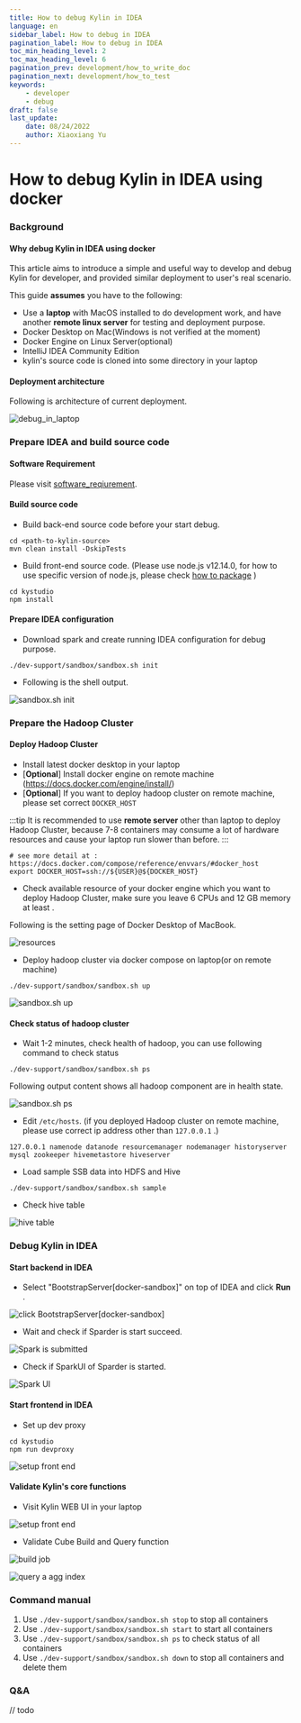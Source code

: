 ```yaml
---
title: How to debug Kylin in IDEA
language: en
sidebar_label: How to debug in IDEA
pagination_label: How to debug in IDEA
toc_min_heading_level: 2
toc_max_heading_level: 6
pagination_prev: development/how_to_write_doc
pagination_next: development/how_to_test
keywords:
    - developer
    - debug
draft: false
last_update:
    date: 08/24/2022
    author: Xiaoxiang Yu
---
```


# How to debug Kylin in IDEA using docker

### Background

#### Why debug Kylin in IDEA using docker
This article aims to introduce a simple and useful way to develop and debug Kylin for developer, and provided similar deployment to user's real scenario. 

This guide **assumes** you have to the following:

- Use a **laptop** with MacOS installed to do development work, and have another **remote linux server** for testing and deployment purpose.
- Docker Desktop on Mac(Windows is not verified at the moment)
- Docker Engine on Linux Server(optional)
- IntelliJ IDEA Community Edition
- kylin's source code is cloned into some directory in your laptop

#### Deployment architecture
Following is architecture of current deployment.

![debug_in_laptop](images/debug_kylin_by_docker_compose.png)

### Prepare IDEA and build source code

#### Software Requirement

Please visit [software_reqiurement](how_to_package#software_reqiurement).

#### Build source code
- Build back-end source code before your start debug.
```shell
cd <path-to-kylin-source>
mvn clean install -DskipTests
```

- Build front-end source code. 
(Please use node.js v12.14.0, for how to use specific version of node.js, please check [how to package](./how_to_package.md) )
```shell
cd kystudio
npm install
```

#### Prepare IDEA configuration
- Download spark and create running IDEA configuration for debug purpose.
```shell
./dev-support/sandbox/sandbox.sh init
```

- Following is the shell output.

![sandbox.sh init](images/how-to-debug-01.png)

### Prepare the Hadoop Cluster

#### Deploy Hadoop Cluster
- Install latest docker desktop in your laptop
- [**Optional**] Install docker engine on remote machine (https://docs.docker.com/engine/install/)
- [**Optional**] If you want to deploy hadoop cluster on remote machine, please set correct `DOCKER_HOST`

:::tip
It is recommended to use **remote server** other than laptop to deploy Hadoop Cluster, because 7-8 containers may consume a lot of hardware resources and cause your laptop run slower than before.
:::

```shell
# see more detail at : https://docs.docker.com/compose/reference/envvars/#docker_host
export DOCKER_HOST=ssh://${USER}@${DOCKER_HOST}
```

- Check available resource of your docker engine which you want to deploy Hadoop Cluster, make sure you leave 6 CPUs and 12 GB memory at least .

Following is the setting page of Docker Desktop of MacBook.

![resources](images/docker-engine-resource.png)

- Deploy hadoop cluster via docker compose on laptop(or on remote machine)

```shell
./dev-support/sandbox/sandbox.sh up
```

![sandbox.sh up](images/how-to-debug-02.png)


#### Check status of hadoop cluster
- Wait 1-2 minutes, check health of hadoop, you can use following command to check status

```shell
./dev-support/sandbox/sandbox.sh ps
```

Following output content shows all hadoop component are in health state.

![sandbox.sh ps](images/how-to-debug-03.png)

- Edit `/etc/hosts`. (if you deployed Hadoop cluster on remote machine, please use correct ip address other than `127.0.0.1` .)
```shell
127.0.0.1 namenode datanode resourcemanager nodemanager historyserver mysql zookeeper hivemetastore hiveserver 
```

- Load sample SSB data into HDFS and Hive
```shell
./dev-support/sandbox/sandbox.sh sample
```

- Check hive table

![hive table](images/how-to-debug-04.png)

### Debug Kylin in IDEA

#### Start backend in IDEA

- Select "BootstrapServer[docker-sandbox]" on top of IDEA and click **Run** .

![click BootstrapServer[docker-sandbox]](images/how-to-debug-05.png)

- Wait and check if Sparder is start succeed.

![Spark is submitted](images/how-to-debug-06.png)

- Check if SparkUI of Sparder is started.

![Spark UI](images/how-to-debug-07.png)


#### Start frontend in IDEA

- Set up dev proxy
```shell
cd kystudio
npm run devproxy
```

![setup front end](images/how-to-debug-08.png)


#### Validate Kylin's core functions

- Visit Kylin WEB UI in your laptop

![setup front end](images/how-to-debug-09.png)

- Validate Cube Build and Query function

![build job](images/local-build-succeed.png)

![query a agg index](images/local-query-succeed.png)


### Command manual
1. Use `./dev-support/sandbox/sandbox.sh stop` to stop all containers
2. Use `./dev-support/sandbox/sandbox.sh start` to start all containers
3. Use `./dev-support/sandbox/sandbox.sh ps` to check status of all containers
4. Use `./dev-support/sandbox/sandbox.sh down` to stop all containers and delete them

### Q&A

// todo
